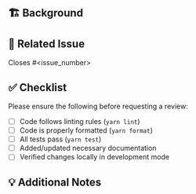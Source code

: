 ## 🏗️ Background

<!-- Briefly describe the context and purpose of this pull request. -->

## 🧩 Related Issue

<!-- Link the issue this PR addresses. -->

Closes #<issue_number>

## ✅ Checklist

Please ensure the following before requesting a review:

- [ ] Code follows linting rules (`yarn lint`)
- [ ] Code is properly formatted (`yarn format`)
- [ ] All tests pass (`yarn test`)
- [ ] Added/updated necessary documentation
- [ ] Verified changes locally in development mode

## 💡 Additional Notes

<!-- Add any additional information or context for reviewers here. -->
